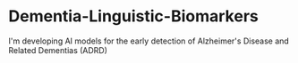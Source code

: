 # Dementia-Linguistic-Biomarkers
I'm developing AI models for the early detection of Alzheimer's Disease  and Related Dementias (ADRD)
